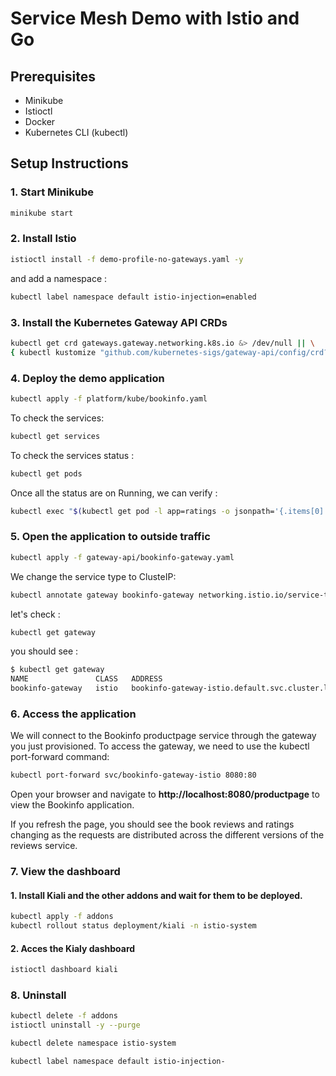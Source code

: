 # Service Mesh Demo with Istio and Go

## Prerequisites
- Minikube
- Istioctl
- Docker
- Kubernetes CLI (kubectl)

## Setup Instructions
### 1. Start Minikube
```sh
minikube start
```

### 2. Install Istio
```sh
istioctl install -f demo-profile-no-gateways.yaml -y
```
and add a namespace :
```sh
kubectl label namespace default istio-injection=enabled
```
### 3. Install the Kubernetes Gateway API CRDs
```sh
kubectl get crd gateways.gateway.networking.k8s.io &> /dev/null || \
{ kubectl kustomize "github.com/kubernetes-sigs/gateway-api/config/crd?ref=v1.2.1" | kubectl apply -f -; }
```

### 4. Deploy the demo application
```sh
kubectl apply -f platform/kube/bookinfo.yaml
```
To check the services:
```sh
kubectl get services
```
To check the services status :
```sh
kubectl get pods
```
Once all the status are on Running, we can verify :
```sh
kubectl exec "$(kubectl get pod -l app=ratings -o jsonpath='{.items[0].metadata.name}')" -c ratings -- curl -sS productpage:9080/productpage | grep -o "<title>.*</title>"
```
### 5. Open the application to outside traffic 
```sh
kubectl apply -f gateway-api/bookinfo-gateway.yaml
```
We change the service type to ClusteIP:
```sh
kubectl annotate gateway bookinfo-gateway networking.istio.io/service-type=ClusterIP --namespace=default
```
let's check :
```sh
kubectl get gateway
```
you should see :
```sh
$ kubectl get gateway
NAME               CLASS   ADDRESS                                            PROGRAMMED   AGE
bookinfo-gateway   istio   bookinfo-gateway-istio.default.svc.cluster.local   True         4m48s
```
### 6. Access the application
We will connect to the Bookinfo productpage service through the gateway you just provisioned. 
To access the gateway, we need to use the kubectl port-forward command:
```sh
kubectl port-forward svc/bookinfo-gateway-istio 8080:80
```
Open your browser and navigate to **http://localhost:8080/productpage** to view the Bookinfo application.

If you refresh the page, you should see the book reviews and ratings changing as the requests are distributed across the different versions of the reviews service.

### 7. View the dashboard
#### 1. Install Kiali and the other addons and wait for them to be deployed.
```sh
kubectl apply -f addons
kubectl rollout status deployment/kiali -n istio-system
```

#### 2. Acces the Kialy dashboard
```sh
istioctl dashboard kiali
```

### 8. Uninstall 
```sh
kubectl delete -f addons
istioctl uninstall -y --purge

kubectl delete namespace istio-system

kubectl label namespace default istio-injection-
```